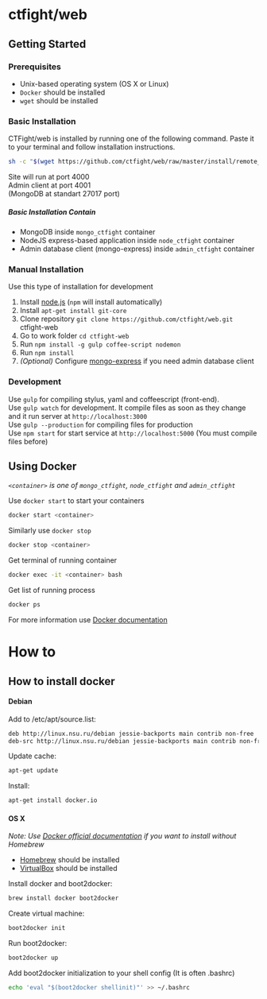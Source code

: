 # ctfight/web

## Getting Started
### Prerequisites
* Unix-based operating system (OS X or Linux)
* `Docker` should be installed
* `wget` should be installed

### Basic Installation
CTFight/web is installed by running one of the following command.
Paste it to your terminal and follow installation instructions.

```bash
sh -c "$(wget https://github.com/ctfight/web/raw/master/install/remote_install.sh -O -)"
```

Site will run at port 4000  
Admin client at port 4001  
(MongoDB at standart 27017 port)  

##### Basic Installation Contain
* MongoDB inside `mongo_ctfight` container
* NodeJS express-based application inside `node_ctfight` container
* Admin database client (mongo-express) inside `admin_ctfight` container

### Manual Installation
Use this type of installation for development

1. Install [node.js](https://nodejs.org) (`npm` will install automatically)
2. Install `apt-get install git-core`
3. Clone repository `git clone https://github.com/ctfight/web.git` ctfight-web
4. Go to work folder `cd ctfight-web`
5. Run `npm install -g gulp coffee-script nodemon`
6. Run `npm install`
7. _(Optional)_ Configure [mongo-express](https://github.com/andzdroid/mongo-express) if you need admin database client

### Development
Use `gulp` for compiling stylus, yaml and coffeescript (front-end).  
Use `gulp watch` for development. It compile files as soon as they change and it run server at `http://localhost:3000`  
Use `gulp --production` for compiling files for production  
Use `npm start` for start service at `http://localhost:5000` (You must compile files before)

## Using Docker
_`<container>` is one of `mongo_ctfight`, `node_ctfight` and `admin_ctfight`_

Use `docker start` to start your containers
```bash
docker start <container>
```

Similarly use `docker stop`
```bash
docker stop <container>
```

Get terminal of running container
```bash
docker exec -it <container> bash
```

Get list of running process
```bash
docker ps
```

For more information use [Docker documentation](https://docs.docker.com)

# How to

## How to install docker

#### Debian
Add to /etc/apt/source.list:

```bash
deb http://linux.nsu.ru/debian jessie-backports main contrib non-free
deb-src http://linux.nsu.ru/debian jessie-backports main contrib non-free
```

Update cache:

```bash
apt-get update
```

Install:

```bash
apt-get install docker.io
```


#### OS X
_Note: Use [Docker official documentation](https://docs.docker.com/installation/mac/) if you want to install without Homebrew_
* [Homebrew](http://brew.sh) should be installed
* [VirtualBox](http://virtualbox.org) should be installed


Install docker and boot2docker:
```bash
brew install docker boot2docker
```

Create virtual machine:
```bash
boot2docker init
```

Run boot2docker:
```bash
boot2docker up
```

Add boot2docker initialization to your shell config (It is often .bashrc)
```bash
echo 'eval "$(boot2docker shellinit)"' >> ~/.bashrc
```
